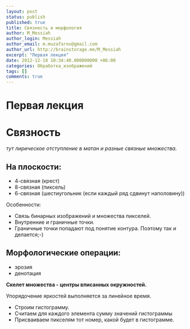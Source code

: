 ```yaml
---
layout: post
status: publish
published: true
title: Связность и морфология
author: M_Messiah
author_login: Messiah
author_email: m.muzafarov@gmail.com
author_url: http://brainstorage.me/M_Messiah
excerpt: "Первая лекция"
date: 2012-12-10 10:34:40.000000000 +06:00
categories: Обработка_изображений
tags: []
comments: true
---
```

# Первая лекция #

# Связность #

*тут лирическое отступление в матан и разные связные множества.*

## На плоскости: ##

+	4-связная (крест)
+	8-связная (пиксель)
+	6-связная (шестиугольник (если каждый ряд сдвинут наполовину))

Особенности:

-	Связь бинарных изображений и множества пикселей.
-	Внутренние и граничные точки.
-	Граничные точки попадают под понятие контура. Поэтому так и делается;-)

## Морфологические операции: ##

+	эрозия
+	денотация

**Скелет множества - центры вписанных окружностей.**

Упорядочение яркостей выполняется за линейное время.

+	Строим гистограмму.
+	Считаем для каждого элемента сумму значений гистограммы
+	Присваиваем пикселям тот номер, какой будет в гистограмме.
